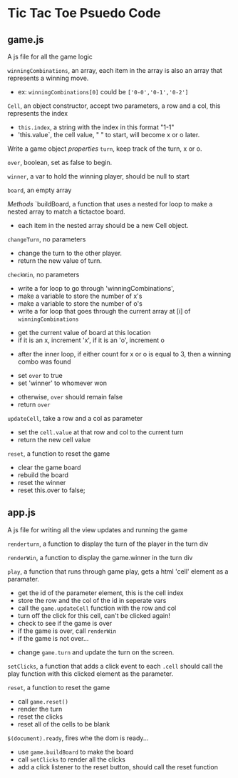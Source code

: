 # Tic Tac Toe Psuedo Code
## game.js
A js file for all the game logic

`winningCombinations`, an array, each item in the array is also an array that represents a winning move.
+ ex: `winningCombinations[0]` could be  `['0-0','0-1','0-2']`

`Cell`, an object constructor, accept two parameters, a row and a col, 
this represents the index 
+ `this.index`, a string with the index in this format "1-1"
+ 'this.value`, the cell value, " " to start, will become x or o later.

Write a game object
*properties*
`turn`, keep track of the turn, x or o.

`over`, boolean, set as false to begin.
	
`winner`, a var to hold the winning player, should be null to start
	
`board`, an empty array
	
*Methods*
`buildBoard, a function that uses a nested for loop to make a nested array to match a tictactoe board.
+ each item in the nested array should be a new Cell object.
	
`changeTurn`, no parameters 
 + change the turn to the other player. 
 + return the new value of turn.

`checkWin`, no parameters
 + write a for loop to go through 'winningCombinations',
 + make a variable to store the number of x's
 + make a variable to store the number of o's
 + write a for loop that goes through the current array at [i] of `winningCombinations`
  - get the current value of board at this location
  - if it is an x, increment 'x', if it is an 'o', increment o
 + after the inner loop, if either count for x or o is equal to 3, then a winning combo was found
  - set `over` to true
  - set 'winner' to whomever won
 + otherwise, `over` should remain false
 + return `over`
	
`updateCell`, take a row and a col as parameter
 + set the `cell.value` at that row and col to the current turn 
 + return the new cell value 

`reset`, a function to reset the game
 + clear the game board
 + rebuild the board
 + reset the winner
 + reset this.over to false;

## app.js
A js file for writing all the view updates and running the game


`renderturn`, a function to display the turn of the player in the turn div

`renderWin`, a function to display the game.winner in the turn div

`play`, a function that runs through game play, gets a html 'cell' element as
a paramater.
+ get the id of the parameter element, this is the cell index
+ store the row and the col of the id in seperate vars
+ call the `game.updateCell` function with the row and col
+ turn off the click for this cell, can't be clicked again!
+ check to see if the game is over
+ if the game is over, call `renderWin`
+ if the game is not over...
 - change `game.turn` and update the turn on the screen.

`setClicks`, a function that adds a click event to each `.cell`
should call the play function with this clicked element as the parameter.

`reset`, a function to reset the game
+ call `game.reset()`
+ render the turn
+ reset the clicks
+ reset all of the cells to be blank

`$(document).ready`, fires whe the dom is ready...
+ use `game.buildBoard` to make the board
+ call `setClicks` to render all the clicks
+ add a click listener to the reset button, should call the reset function

